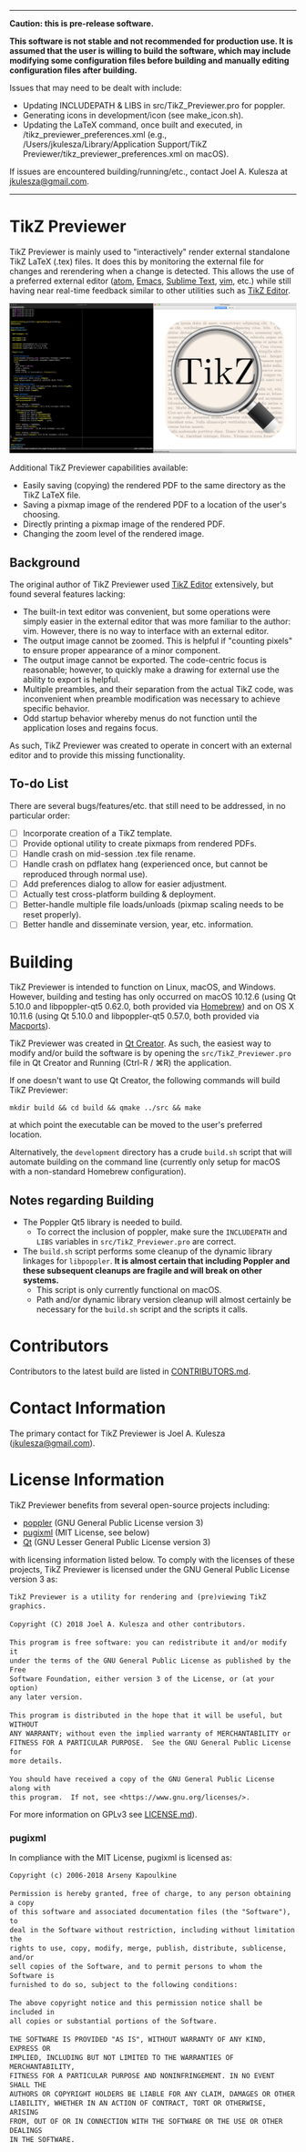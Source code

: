 ***

**Caution: this is pre-release software.**

**This software is not stable and not recommended for production use.  It is assumed that the user is willing to build the software, which may include modifying some configuration files before building and manually editing configuration files after building.**

Issues that may need to be dealt with include:

* Updating INCLUDEPATH & LIBS in src/TikZ_Previewer.pro for poppler.
* Generating icons in development/icon (see make_icon.sh).
* Updating the LaTeX command, once built and executed, in <CONFIGDIR>/tikz_previewer_preferences.xml (e.g., /Users/jkulesza/Library/Application Support/TikZ Previewer/tikz_previewer_preferences.xml on macOS).

If issues are encountered building/running/etc., contact Joel A. Kulesza at <a href="mailto:jkulesza@gmail.com">jkulesza@gmail.com</a>.

***

# TikZ Previewer

TikZ Previewer is mainly used to "interactively" render external standalone TikZ
LaTeX (.tex) files.  It does this by monitoring the external file for changes
and rerendering when a change is detected.  This allows the use of a preferred
external editor ([atom](https://atom.io/),
[Emacs](https://www.gnu.org/software/emacs/), [Sublime
Text](https://www.sublimetext.com/), [vim](http://www.vim.org/), etc.) while
still having near real-time feedback similar to other utilities such as [TikZ
Editor](https://github.com/fredokun/TikZ-Editor).

![vim & TikZ Previewer Screenshot](media/README_images/screenshot.png)

Additional TikZ Previewer capabilities available:

* Easily saving (copying) the rendered PDF to the same directory as the TikZ
  LaTeX file.
* Saving a pixmap image of the rendered PDF to a location of the user's
  choosing.
* Directly printing a pixmap image of the rendered PDF.
* Changing the zoom level of the rendered image.

## Background

The original author of TikZ Previewer used [TikZ
Editor](https://github.com/fredokun/TikZ-Editor) extensively, but found several
features lacking:

* The built-in text editor was convenient, but some operations were simply
  easier in the external editor that was more familiar to the author: vim.
  However, there is no way to interface with an external editor.
* The output image cannot be zoomed.  This is helpful if "counting pixels" to
  ensure proper appearance of a minor component.
* The output image cannot be exported.  The code-centric focus is reasonable;
  however, to quickly make a drawing for external use the ability to export is
  helpful.
* Multiple preambles, and their separation from the actual TikZ code, was
  inconvenient when preamble modification was necessary to achieve specific
  behavior.
* Odd startup behavior whereby menus do not function until the application loses
  and regains focus.

As such, TikZ Previewer was created to operate in concert with an external
editor and to provide this missing functionality.

## To-do List

There are several bugs/features/etc. that still need to be addressed, in no
particular order:

- [ ] Incorporate creation of a TikZ template.
- [ ] Provide optional utility to create pixmaps from rendered PDFs.
- [ ] Handle crash on mid-session .tex file rename.
- [ ] Handle crash on pdflatex hang (experienced once, but cannot be reproduced
  through normal use).
- [ ] Add preferences dialog to allow for easier adjustment.
- [ ] Actually test cross-platform building & deployment.
- [ ] Better-handle multiple file loads/unloads (pixmap scaling needs to be
  reset properly).
- [ ] Better handle and disseminate version, year, etc. information.

# Building

TikZ Previewer is intended to function on Linux, macOS, and Windows.  However,
building and testing has only occurred on macOS 10.12.6 (using Qt 5.10.0 and
libpoppler-qt5 0.62.0, both provided via [Homebrew](https://brew.sh/)) and on OS
X 10.11.6 (using Qt 5.10.0 and libpoppler-qt5 0.57.0, both provided via
[Macports](https://www.macports.org/)).

TikZ Previewer was created in [Qt Creator](http://doc.qt.io/qtcreator/).  As
such, the easiest way to modify and/or build the software is by opening the
`src/TikZ_Previewer.pro` file in Qt Creator and Running (Ctrl-R / ⌘R) the
application.

If one doesn't want to use Qt Creator, the following commands will build TikZ
Previewer:

    mkdir build && cd build && qmake ../src && make

at which point the executable can be moved to the user's preferred location.

Alternatively, the `development` directory has a crude `build.sh` script that
will automate building on the command line (currently only setup for macOS with
a non-standard Homebrew configuration).

## Notes regarding Building

* The Poppler Qt5 library is needed to build.
  - To correct the inclusion of poppler, make sure the `INCLUDEPATH` and `LIBS`
    variables in `src/TikZ_Previewer.pro` are correct.
* The `build.sh` script performs some cleanup of the dynamic library linkages
  for `libpoppler`.  **It is almost certain that including Poppler and these
    subsequent cleanups are fragile and will break on other systems.**
  - This script is only currently functional on macOS.
  - Path and/or dynamic library version cleanup will almost certainly be
    necessary for the `build.sh` script and the scripts it calls.

# Contributors

Contributors to the latest build are listed in
[CONTRIBUTORS.md](CONTRIBUTORS.md).

# Contact Information

The primary contact for TikZ Previewer is Joel A. Kulesza (jkulesza@gmail.com).

# License Information

TikZ Previewer benefits from several open-source projects including:

* [poppler](https://poppler.freedesktop.org/) (GNU General Public License
  version 3)
* [pugixml](https://github.com/zeux/pugixml) (MIT License, see below)
* [Qt](https://www1.qt.io/licensing/) (GNU Lesser General Public License version
  3)

with licensing information listed below.  To comply with the licenses of these
projects, TikZ Previewer is licensed under the GNU General Public License
version 3 as:

    TikZ Previewer is a utility for rendering and (pre)viewing TikZ graphics.

    Copyright (C) 2018 Joel A. Kulesza and other contributors.

    This program is free software: you can redistribute it and/or modify it
    under the terms of the GNU General Public License as published by the Free
    Software Foundation, either version 3 of the License, or (at your option)
    any later version.

    This program is distributed in the hope that it will be useful, but WITHOUT
    ANY WARRANTY; without even the implied warranty of MERCHANTABILITY or
    FITNESS FOR A PARTICULAR PURPOSE.  See the GNU General Public License for
    more details.

    You should have received a copy of the GNU General Public License along with
    this program.  If not, see <https://www.gnu.org/licenses/>.

For more information on GPLv3 see [LICENSE.md](LICENSE.md)).

### pugixml

In compliance with the MIT License, pugixml is licensed as:

    Copyright (c) 2006-2018 Arseny Kapoulkine

    Permission is hereby granted, free of charge, to any person obtaining a copy
    of this software and associated documentation files (the "Software"), to
    deal in the Software without restriction, including without limitation the
    rights to use, copy, modify, merge, publish, distribute, sublicense, and/or
    sell copies of the Software, and to permit persons to whom the Software is
    furnished to do so, subject to the following conditions:

    The above copyright notice and this permission notice shall be included in
    all copies or substantial portions of the Software.

    THE SOFTWARE IS PROVIDED "AS IS", WITHOUT WARRANTY OF ANY KIND, EXPRESS OR
    IMPLIED, INCLUDING BUT NOT LIMITED TO THE WARRANTIES OF MERCHANTABILITY,
    FITNESS FOR A PARTICULAR PURPOSE AND NONINFRINGEMENT. IN NO EVENT SHALL THE
    AUTHORS OR COPYRIGHT HOLDERS BE LIABLE FOR ANY CLAIM, DAMAGES OR OTHER
    LIABILITY, WHETHER IN AN ACTION OF CONTRACT, TORT OR OTHERWISE, ARISING
    FROM, OUT OF OR IN CONNECTION WITH THE SOFTWARE OR THE USE OR OTHER DEALINGS
    IN THE SOFTWARE.
